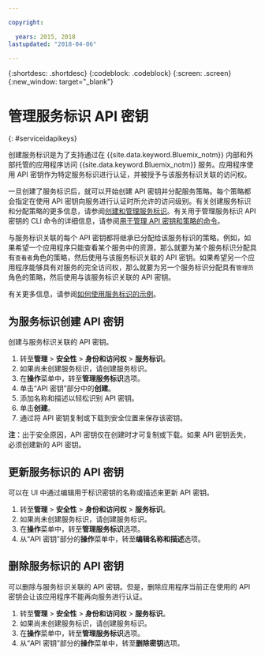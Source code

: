 ```yaml
---

copyright:

  years: 2015, 2018
lastupdated: "2018-04-06"

---
```


{:shortdesc: .shortdesc}
{:codeblock: .codeblock}
{:screen: .screen}
{:new_window: target="_blank"}

# 管理服务标识 API 密钥
{: #serviceidapikeys}

创建服务标识是为了支持通过在 {{site.data.keyword.Bluemix_notm}} 内部和外部托管的应用程序访问 {{site.data.keyword.Bluemix_notm}} 服务。应用程序使用 API 密钥作为特定服务标识进行认证，并被授予与该服务标识关联的访问权。

一旦创建了服务标识后，就可以开始创建 API 密钥并分配服务策略。每个策略都会指定在使用 API 密钥向服务进行认证时所允许的访问级别。有关创建服务标识和分配策略的更多信息，请参阅[创建和管理服务标识](/docs/iam/serviceid.html#serviceids)。有关用于管理服务标识 API 密钥的 CLI 命令的详细信息，请参阅[用于管理 API 密钥和策略的命令](/docs/cli/reference/bluemix_cli/bx_cli.html#bx_commands_iam)。

与服务标识关联的每个 API 密钥都将继承已分配给该服务标识的策略。例如，如果希望一个应用程序只能查看某个服务中的资源，那么就要为某个服务标识分配具有`查看者`角色的策略，然后使用与该服务标识关联的 API 密钥。如果希望另一个应用程序能够具有对服务的完全访问权，那么就要为另一个服务标识分配具有`管理员`角色的策略，然后使用与该服务标识关联的 API 密钥。

有关更多信息，请参阅[如何使用服务标识的示例](/docs/iam/serviceid.html#examples-of-how-to-use-a-service-id)。

## 为服务标识创建 API 密钥

创建与服务标识关联的 API 密钥。

1. 转至**管理** &gt; **安全性** &gt; **身份和访问权** &gt; **服务标识**。
2. 如果尚未创建服务标识，请创建服务标识。
3. 在**操作**菜单中，转至**管理服务标识**选项。
4. 单击“API 密钥”部分中的**创建**。
5. 添加名称和描述以轻松识别 API 密钥。
6. 单击**创建**。
7. 通过将 API 密钥复制或下载到安全位置来保存该密钥。

**注**：出于安全原因，API 密钥仅在创建时才可复制或下载。如果 API 密钥丢失，必须创建新的 API 密钥。

## 更新服务标识的 API 密钥

可以在 UI 中通过编辑用于标识密钥的名称或描述来更新 API 密钥。

1. 转至**管理** &gt; **安全性** &gt; **身份和访问权** &gt; **服务标识**。
2. 如果尚未创建服务标识，请创建服务标识。
3. 在**操作**菜单中，转至**管理服务标识**选项。
4. 从“API 密钥”部分的**操作**菜单中，转至**编辑名称和描述**选项。


## 删除服务标识的 API 密钥

可以删除与服务标识关联的 API 密钥。但是，删除应用程序当前正在使用的 API 密钥会让该应用程序不能再向服务进行认证。

1. 转至**管理** &gt; **安全性** &gt; **身份和访问权** &gt; **服务标识**。
2. 如果尚未创建服务标识，请创建服务标识。
3. 在**操作**菜单中，转至**管理服务标识**选项。
4. 从“API 密钥”部分的**操作**菜单中，转至**删除密钥**选项。
